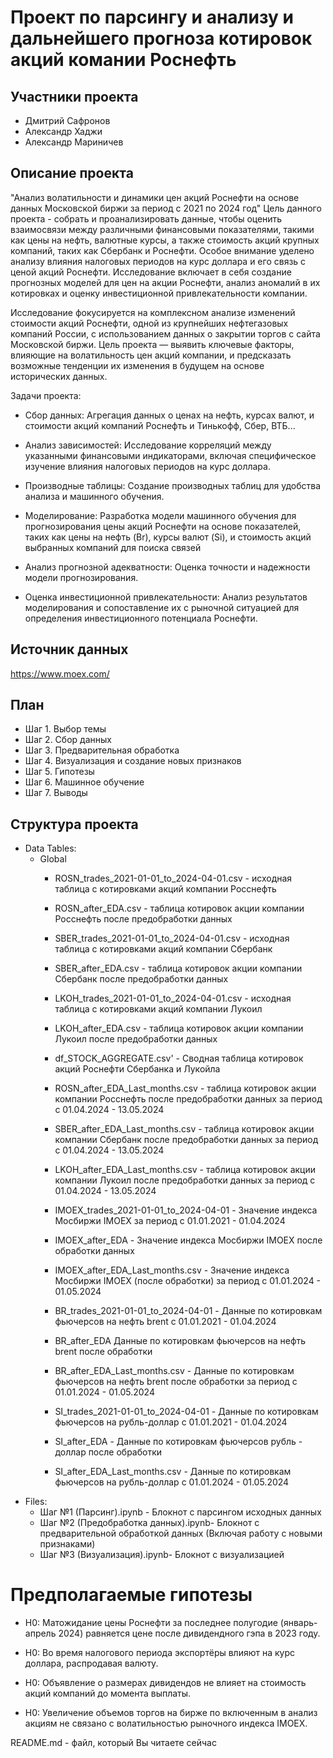 # Проект по парсингу и анализу и дальнейшего прогноза котировок акций комании Роснефть

## Участники проекта
* Дмитрий Сафронов
* Александр Хаджи
* Александр Мариничев

## Описание проекта

"Анализ волатильности и динамики цен акций Роснефти на основе данных Московской биржи за период с 2021 по 2024 год" Цель данного проекта - собрать и проанализировать данные, чтобы оценить взаимосвязи между различными финансовыми показателями, такими как цены на нефть, валютные курсы, а также стоимость акций крупных компаний, таких как Сбербанк и Роснефти. Особое внимание уделено анализу влияния налоговых периодов на курс доллара и его связь с ценой акций Роснефти. Исследование включает в себя создание прогнозных моделей для цен на акции Роснефти, анализ аномалий в их котировках и оценку инвестиционной привлекательности компании.

Исследование фокусируется на комплексном анализе изменений стоимости акций Роснефти, одной из крупнейших нефтегазовых компаний России, с использованием данных о закрытии торгов с сайта Московской биржи. Цель проекта — выявить ключевые факторы, влияющие на волатильность цен акций компании, и предсказать возможные тенденции их изменения в будущем на основе исторических данных.

Задачи проекта:

* Сбор данных: Агрегация данных о ценах на нефть, курсах валют, и стоимости акций компаний Роснефть и Тинькофф, Сбер, ВТБ...

* Анализ зависимостей: Исследование корреляций между указанными финансовыми индикаторами, включая специфическое изучение влияния налоговых периодов на курс доллара.

* Производные таблицы: Создание производных таблиц для удобства анализа и машинного обучения.

* Моделирование: Разработка модели машинного обучения для прогнозирования цены акций Роснефти на основе показателей, таких как цены на нефть (Br), курсы валют (Si), и стоимость акций выбранных компаний для поиска связей

* Анализ прогнозной адекватности: Оценка точности и надежности модели прогнозирования.

* Оценка инвестиционной привлекательности: 
Анализ результатов моделирования и сопоставление их с рыночной ситуацией для определения инвестиционного потенциала Роснефти.

## Источник данных
https://www.moex.com/

## План

* Шаг 1. Выбор темы
* Шаг 2. Сбор данных
* Шаг 3. Предварительная обработка
* Шаг 4. Визуализация и создание новых признаков
* Шаг 5. Гипотезы
* Шаг 6. Машинное обучение
* Шаг 7. Выводы
## Структура проекта

* Data Tables:
  * Global
    * ROSN_trades_2021-01-01_to_2024-04-01.csv - исходная таблица с котировками акций компании Росснефть
    * ROSN_after_EDA.csv - таблица котировок акции компании Росснефть после предобработки данных
  
    * SBER_trades_2021-01-01_to_2024-04-01.csv - исходная таблица с котировками акций компании Сбербанк
    * SBER_after_EDA.csv - таблица котировок акции компании Сбербанк после предобработки данных

    * LKOH_trades_2021-01-01_to_2024-04-01.csv - исходная таблица с котировками акций компании Лукоил
    * LKOH_after_EDA.csv - таблица котировок акции компании Лукоил после предобработки данных
    * df_STOCK_AGGREGATE.csv' - Сводная таблица котировок акций Роснефти Сбербанка и Лукойла
   
    * ROSN_after_EDA_Last_months.csv - таблица котировок акции компании Росснефть после предобработки данных за период с 01.04.2024 - 13.05.2024
    * SBER_after_EDA_Last_months.csv - таблица котировок акции компании Сбербанк после предобработки данных за период с 01.04.2024 - 13.05.2024
    * LKOH_after_EDA_Last_months.csv - таблица котировок акции компании Лукоил после предобработки данных за период с 01.04.2024 - 13.05.2024
   
    * IMOEX_trades_2021-01-01_to_2024-04-01 - Значение индекса Мосбиржи IMOEX за период с 01.01.2021 - 01.04.2024
    * IMOEX_after_EDA - Значение индекса Мосбиржи IMOEX после обработки данных
    * IMOEX_after_EDA_Last_months.csv - Значение индекса Мосбиржи IMOEX (после обработки) за период с 01.01.2024 - 01.05.2024
   
    * BR_trades_2021-01-01_to_2024-04-01 - Данные по котировкам фьючерсов на нефть brent с 01.01.2021 - 01.04.2024
    * BR_after_EDA Данные по котировкам фьючерсов на нефть brent после обработки
    * BR_after_EDA_Last_months.csv - Данные по котировкам фьючерсов на нефть brent после обработки за период с 01.01.2024 - 01.05.2024
   
    * SI_trades_2021-01-01_to_2024-04-01 - Данные по котировкам фьючерсов на рубль-доллар с 01.01.2021 - 01.04.2024
    * SI_after_EDA - Данные по котировкам фьючерсов рубль - доллар после обработки
    * SI_after_EDA_Last_months.csv - Данные по котировкам фьючерсов на рубль-доллар с 01.01.2024 - 01.05.2024
* Files:
  * Шаг №1 (Парсинг).ipynb - Блокнот с парсингом исходных данных
  * Шаг №2 (Предобработка данных).ipynb- Блокнот с предварительной обработкой данных (Включая работу с новыми признаками)
  * Шаг №3 (Визуализация).ipynb- Блокнот с визуализацией
# Предполагаемые гипотезы 

* H0: Матожидание цены Роснефти за последнее полугодие (январь-апрель 2024) равняется цене после дивидендного гэпа в 2023 году.

* H0: Во время налогового периода экспортёры влияют на курс доллара, распродавая валюту.

* H0: Объявление о размерах дивидендов не влияет на стоимость акций компаний до момента выплаты.

* H0: Увеличение объемов торгов на бирже по включенным в анализ акциям не связано с волатильностью рыночного индекса IMOEX.


README.md - файл, который Вы читаете сейчас


